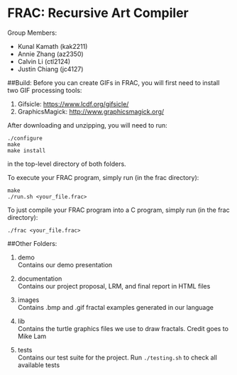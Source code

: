 # FRAC: Recursive Art Compiler

Group Members:
- Kunal Kamath (kak2211)
- Annie Zhang (az2350)
- Calvin Li (ctl2124)
- Justin Chiang (jc4127)


##Build:
Before you can create GIFs in FRAC, you will first need to install two GIF processing tools:

  1. Gifsicle: https://www.lcdf.org/gifsicle/
  2. GraphicsMagick: http://www.graphicsmagick.org/


After downloading and unzipping, you will need to run:


  `./configure`  
  `make`  
  `make install`  

in the top-level directory of both folders.  


To execute your FRAC program, simply run (in the frac directory):

  `make`  
  `./run.sh <your_file.frac>`  

To just compile your FRAC program into a C program, simply run (in the frac directory):

  `./frac <your_file.frac>`  

##Other Folders:

1. demo  
Contains our demo presentation

2. documentation  
Contains our project proposal, LRM, and final report in HTML files

3. images  
Contains .bmp and .gif fractal examples generated in our language

4. lib  
Contains the turtle graphics files we use to draw fractals. Credit goes to Mike Lam

5. tests  
Contains our test suite for the project. Run `./testing.sh` to check all available tests
